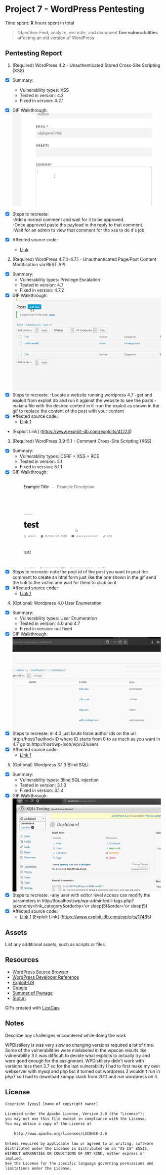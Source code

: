 # Project 7 - WordPress Pentesting

Time spent: **X** hours spent in total

> Objective: Find, analyze, recreate, and document **five vulnerabilities** affecting an old version of WordPress

## Pentesting Report

1. (Required) WordPress 4.2 - Unauthenticated Stored Cross-Site Scripting (XSS)
  - [x] Summary: 
    - Vulnerability types: XSS
    - Tested in version: 4.2
    - Fixed in version: 4.2.1
  - [x] GIF Walkthrough: 
	<img src='xss.gif'>

  - [x] Steps to recreate: <br>
	-Add a normal comment and wait for it to be approved. <br>
	-Once approved paste the payload in the reply to that comment. <br>
	-Wait for an admin to view that comment for the xss to do it's job. <br>
  - [x] Affected source code:
    - [Link](https://core.trac.wordpress.org/browser/tags/4.2/src/wp-comments-post.php)

2. (Required) WordPress 4.7.0-4.7.1 - Unauthenticated Page/Post Content Modification via REST API
  - [x] Summary: 
    - Vulnerability types: Privilege Escalation
    - Tested in version: 4.7
    - Fixed in version: 4.7.2
  - [x] GIF Walkthrough: 
	<img src='pe.gif'>
  - [x] Steps to recreate:
	-Locate a website running wordpress 4.7
	-get and exploit from exploit db and run it against the website to see the posts
	-make a file with the desired content in it
	-run the exploit as shown in the gif to replace the content of the post with your content 
  - [x] Affected source code:
    - [Link 1](https://core.trac.wordpress.org/browser/tags/4.7/src/wp-includes/rest-api/endpoints/class-wp-rest-posts-controller.php)
  - [Exploit Link] (https://www.exploit-db.com/exploits/41223)

3. (Required) WordPress 3.9-5.1 - Comment Cross-Site Scripting (XSS)
  - [x] Summary: 
    - Vulnerability types: CSRF + XSS + RCE
    - Tested in version: 5.1
    - Fixed in version: 5.1.1
  - [x] GIF Walkthrough: 
	<img src='csrf.gif'>
  - [x] Steps to recreate: 
	note the post id of the post you want to post the comment to
	create an html form just like the one shown in the gif
	send the link to the victim and wait for them to click on it
  - [x] Affected source code:
    - [Link 1](https://core.trac.wordpress.org/browser/tags/5.1/src/wp-includes/comment.php)

4. (Optional) Wordpress 4.0 User Enumeration
  - [x] Summary: 
    - Vulnerability types: User Enumeration 
    - Tested in version: 4.0 and 4.7
    - Fixed in version: not fixed
  - [x] GIF Walkthrough:
	<img src="ue.gif"> 
  - [x] Steps to recreate: 
	in 4.0 just brute force author ids on the url http://host/?authod=ID where ID starts from 0 to as much as you want
	in 4.7 go to http://host/wp-json/wp/v2/users
  - [x] Affected source code:
    - [Link 1](https://core.trac.wordpress.org/browser/tags/4.7/src/wp-json/wp/v2/users)

5. (Optional) Wordpress 3.1.3 Blind SQLi
  - [x] Summary: 
    - Vulnerability types: Blind SQL injection
    - Tested in version: 3.1.3
    - Fixed in version: 3.1.4
  - [x] GIF Walkthrough: 
	<img src='sqli.gif'>
  - [x] Steps to recreate: 
	-any user with editor level access can modify the parameters in http://localhost/wp/wp-admin/edit-tags.php?taxonomy=link_category&orderby='or sleep(5)&order='or sleep(5)
  - [x] Affected source code:
    - [Link 1](https://core.trac.wordpress.org/browser/tags/3.1.3/src/wp-includes/taxonomy.php) 
    [Exploit Link] (https://www.exploit-db.com/exploits/17465)

## Assets

List any additional assets, such as scripts or files

## Resources

- [WordPress Source Browser](https://core.trac.wordpress.org/browser/)
- [WordPress Developer Reference](https://developer.wordpress.org/reference/)
- [Exploit-DB](https://www.exploit-db.com/)
- [Google](https://www.google.com/)
- [Summer of Pwnage](https://sumofpwn.nl/)
- [Sucuri](https://blog.sucuri.net/2017/02/content-injection-vulnerability-wordpress-rest-api.html)

GIFs created with [LiceCap](http://www.cockos.com/licecap/).

## Notes

Describe any challenges encountered while doing the work

WPDistillery is was very slow so changing versions required a lot of time.
Some of the vulnerabilities were mislabeled in the wpscan results like vulnerability 3
it was difficult to decide what exploits to actually try and were good enough for the assignment.
WPDistillery didn't work with versions less then 3.7 so for the last vulnerability 
I had to first make my own webserver with mysql and php but it turned out wordpress 3 wouldn't run in php7 
so I had to download xampp stack from 2011 and run wordpress on it.

## License

    Copyright [yyyy] [name of copyright owner]

    Licensed under the Apache License, Version 2.0 (the "License");
    you may not use this file except in compliance with the License.
    You may obtain a copy of the License at

        http://www.apache.org/licenses/LICENSE-2.0

    Unless required by applicable law or agreed to in writing, software
    distributed under the License is distributed on an "AS IS" BASIS,
    WITHOUT WARRANTIES OR CONDITIONS OF ANY KIND, either express or implied.
    See the License for the specific language governing permissions and
    limitations under the License.
